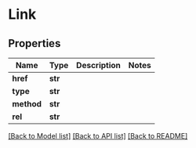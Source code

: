 # Link

## Properties
Name | Type | Description | Notes
------------ | ------------- | ------------- | -------------
**href** | **str** |  | 
**type** | **str** |  | 
**method** | **str** |  | 
**rel** | **str** |  | 

[[Back to Model list]](../README.md#documentation-for-models) [[Back to API list]](../README.md#documentation-for-api-endpoints) [[Back to README]](../README.md)

